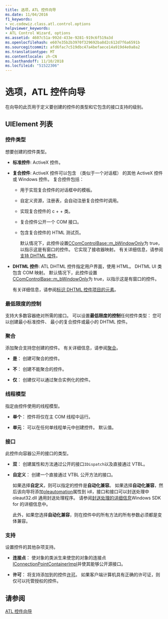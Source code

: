```yaml
---
title: 选项，ATL 控件向导
ms.date: 11/04/2016
f1_keywords:
- vc.codewiz.class.atl.control.options
helpviewer_keywords:
- ATL Control Wizard, options
ms.assetid: 4607c51a-992d-433e-9281-919c6f519a3d
ms.openlocfilehash: e607e35b2b3970f329692ba8d2c612d7f6a6591b
ms.sourcegitcommit: afd6fac7c519dbc47a4befaece14a919d4e0a8a2
ms.translationtype: MT
ms.contentlocale: zh-CN
ms.lasthandoff: 11/10/2018
ms.locfileid: "51522306"
---
```

# <a name="options-atl-control-wizard"></a>选项，ATL 控件向导

在向导的此页用于定义要创建的控件的类型和它包含的接口支持的级别。

## <a name="uielement-list"></a>UIElement 列表

### <a name="control-type"></a>控件类型

想要创建的控件类型。

- **标准控件**: ActiveX 控件。

- **复合控件**: ActiveX 控件可以包含 （类似于一个对话框） 的其他 ActiveX 控件或 Windows 控件。 复合控件包括：

  - 用于实现复合控件的对话框中的模板。

  - 自定义资源，注册表，会自动注册复合控件时调用。

  - 实现复合控件的 c + + 类。

  - 复合控件公开一个 COM 接口。

  - 包含复合控件的 HTML 测试页。

    默认情况下，此控件设置[CComControlBase::m_bWindowOnly](../../atl/reference/ccomcontrolbase-class.md#m_bwindowonly)为 true，以指示这是有窗口的控件。 它实现了接收器映射。 有关详细信息，请参阅[支持 DHTML 控件](../../atl/atl-support-for-dhtml-controls.md)。

- **DHTML 控件**: ATL DHTML 控件指定用户界面，使用 HTML。 DHTML UI 类包含 COM 映射。 默认情况下，此控件设置[CComControlBase::m_bWindowOnly](../../atl/reference/ccomcontrolbase-class.md#m_bwindowonly)为 true，以指示这是有窗口的控件。

   有关详细信息，请参阅[标识 DHTML 控件项目的元素](../../atl/identifying-the-elements-of-the-dhtml-control-project.md)。

### <a name="minimal-control"></a>最低限度的控制

支持大多数容器绝对所需的接口。 可以设置**最低限度的控制**任何控件类型： 您可以创建最小标准控件、 最小的复合控件或最小的 DHTML 控件。

### <a name="aggregation"></a>聚合

添加聚合支持您创建的控件。 有关详细信息，请参阅[聚合](../../atl/aggregation.md)。

- **是**： 创建可聚合的控件。

- **不**： 创建不能聚合的控件。

- **仅**： 创建仅可以通过聚合实例化的控件。

### <a name="threading-model"></a>线程模型

指定由控件使用的线程模型。

- **单个**： 控件将仅在主 COM 线程中运行。

- **单元**： 可以在任何单线程单元中创建控件。 默认值。

### <a name="interface"></a>接口

此控件向容器公开的接口的类型。

- **双**： 创建属性和方法通过公开的接口`IDispatch`以及直接通过 VTBL。

- **自定义**： 创建一个直接通过 VTBL 公开方法的接口。

   如果选择**自定义**，则可以指定的控件是**自动化兼容**。 如果选择**自动化兼容**，然后该向导将添加[oleautomation](../../windows/oleautomation.md)属性到 idl，接口和接口可以封送处理中 oleaut32.dll 通用封送处理程序。 请参阅[封送处理的详细信息](/windows/desktop/com/marshaling-details)Windows SDK for 的详细信息中。

   此外，如果您选择**自动化兼容**，则在控件中的所有方法的所有参数必须都是变体兼容。

### <a name="support"></a>支持

设置控件的其他杂项支持。

- **连接点**： 使对象的类派生来使您的对象的连接点[IConnectionPointContainerImpl](../../atl/reference/iconnectionpointcontainerimpl-class.md)并使其能够公开源接口。

- **许可**： 将支持添加到的控件[许可](/windows/desktop/com/licensing)。 如果客户端计算机具有正确的许可证，则仅可以托管授权的控件。

## <a name="see-also"></a>请参阅

[ATL 控件向导](../../atl/reference/atl-control-wizard.md)


